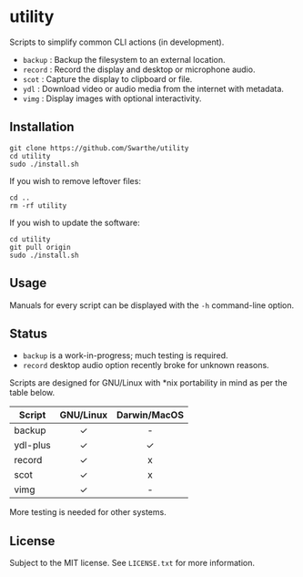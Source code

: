 # utility

Scripts to simplify common CLI actions (in development).

- `backup`  : Backup the filesystem to an external location.
- `record`  : Record the display and desktop or microphone audio.
- `scot`    : Capture the display to clipboard or file.
- `ydl`     : Download video or audio media from the internet with metadata.
- `vimg`    : Display images with optional interactivity.

## Installation

```
git clone https://github.com/Swarthe/utility
cd utility
sudo ./install.sh
```

If you wish to remove leftover files:

```
cd ..
rm -rf utility
```

If you wish to update the software:

```
cd utility
git pull origin
sudo ./install.sh
```

## Usage

Manuals for every script can be displayed with the `-h` command-line option.

## Status

- `backup` is a work-in-progress; much testing is required.
- `record` desktop audio option recently broke for unknown reasons.

Scripts are designed for GNU/Linux with \*nix portability in mind as per the
table below.

| Script      | GNU/Linux | Darwin/MacOS |
| ----------- | :-------: | :----------: |
| backup      | ✓         | -            |
| ydl-plus    | ✓         | ✓            |
| record      | ✓         | x            |
| scot        | ✓         | x            |
| vimg        | ✓         | -            |

More testing is needed for other systems.

## License

Subject to the MIT license. See `LICENSE.txt` for more information.
